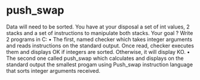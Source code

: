 # push_swap

Data will need to be sorted. You have at your disposal a set of int values, 2 stacks and a set of instructions to manipulate both stacks. Your goal ? Write 2 programs in C:
• The first, named checker which takes integer arguments and reads instructions on the standard output. Once read, checker executes them and displays OK if integers are sorted. Otherwise, it will display KO.
• The second one called push_swap which calculates and displays on the standard output the smallest progam using Push_swap instruction language that sorts integer arguments received.